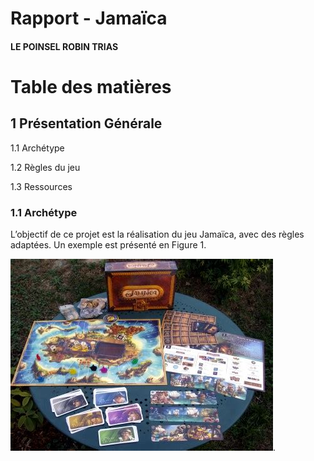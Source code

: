 # Rapport - Jamaïca
#### LE POINSEL ROBIN TRIAS


# Table des matières
## 1 Présentation Générale

1.1 Archétype 

1.2 Règles du jeu 

1.3 Ressources 


### 1.1 Archétype
L’objectif de ce projet est la réalisation du jeu Jamaïca, avec des règles adaptées. Un exemple est présenté en Figure 1.

![Image Jeu Jamaica](rapport/th.jpg "Images Jamaïca").
